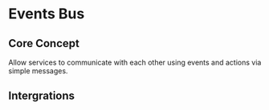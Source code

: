 # Events Bus

## Core Concept

&#x20;Allow services to communicate with each other using events and actions via simple messages.

## &#x20;Intergrations
